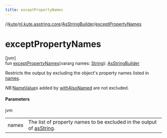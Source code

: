 ```yaml
---
title: exceptPropertyNames
---
```

//[kute](../../../index.html)/[nl.kute.asstring.core](../index.html)/[AsStringBuilder](index.html)/[exceptPropertyNames](except-property-names.html)



# exceptPropertyNames



[jvm]\
fun [exceptPropertyNames](except-property-names.html)(vararg names: [String](https://kotlinlang.org/api/latest/jvm/stdlib/kotlin/-string/index.html)): [AsStringBuilder](index.html)



Restricts the output by excluding the object's property names listed in [names](except-property-names.html).



*NB:*[NameValue](../../nl.kute.asstring.namedvalues/-name-value/index.html)s added by [withAlsoNamed](with-also-named.html) are not excluded.



#### Parameters


jvm

| | |
|---|---|
| names | The list of property names to be excluded in the output of [asString](as-string.html). |




